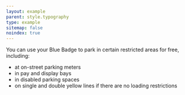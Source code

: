 ```yaml
---
layout: example
parent: style.typography
type: example
sitemap: false
noindex: true
---
```


<p>You can use your Blue Badge to park in certain restricted areas for free, including:</p>

<ul> 
    <li>at on-street parking meters</li> 
    <li>in pay and display bays</li> 
    <li>in disabled parking spaces</li> 
    <li>on single and double yellow lines if there are no loading restrictions</li> 
</ul> 
